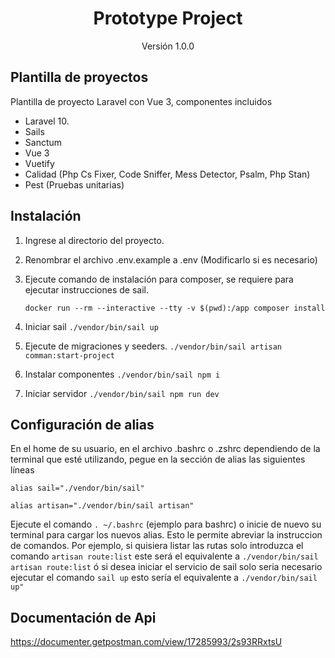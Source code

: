 <h1 align="center">Prototype Project</h1>
<p align="center">Versión 1.0.0</p>

## Plantilla de proyectos

Plantilla de proyecto Laravel con Vue 3, componentes incluidos

- Laravel 10.
- Sails
- Sanctum
- Vue 3
- Vuetify
- Calidad (Php Cs Fixer, Code Sniffer, Mess Detector, Psalm, Php Stan)
- Pest (Pruebas unitarias)

## Instalación

1. Ingrese al directorio del proyecto.
2. Renombrar el archivo .env.example a .env (Modificarlo si es necesario)
3. Ejecute comando de instalación para composer, se requiere para ejecutar instrucciones de sail.

    `docker run --rm --interactive --tty -v $(pwd):/app composer install`
4. Iniciar sail
`./vendor/bin/sail up`
5. Ejecute de migraciones y seeders.
`./vendor/bin/sail artisan comman:start-project`
6. Instalar componentes
`./vendor/bin/sail npm i`
7. Iniciar servidor
`./vendor/bin/sail npm run dev`

## Configuración de alias

En el home de su usuario, en el archivo .bashrc o .zshrc dependiendo de la terminal que esté utilizando, pegue en la sección de alias las siguientes líneas

`alias sail="./vendor/bin/sail"`

`alias artisan="./vendor/bin/sail artisan"`

Ejecute el comando `. ~/.bashrc` (ejemplo para bashrc) o inicie de nuevo su terminal para cargar los nuevos alias.
Esto le permite abreviar la instruccion de comandos. Por ejemplo, si quisiera listar las rutas solo introduzca el comando  `artisan route:list` 
este será el equivalente a `./vendor/bin/sail artisan route:list` ó si desea iniciar el servicio de sail
solo seria necesario ejecutar el comando `sail up` esto sería el equivalente a `./vendor/bin/sail up"`

## Documentación de Api
https://documenter.getpostman.com/view/17285993/2s93RRxtsU
